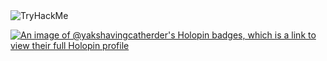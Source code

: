 <div id="badges">
  <img src="https://tryhackme-badges.s3.amazonaws.com/1337aF.png" alt="TryHackMe">
</div>

[![An image of @yakshavingcatherder's Holopin badges, which is a link to view their full Holopin profile](https://holopin.me/yakshavingcatherder)](https://holopin.io/@yakshavingcatherder)
